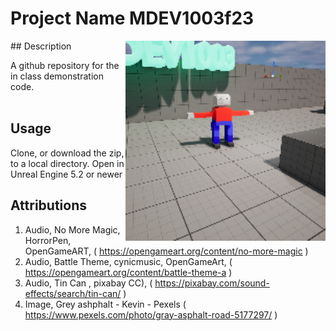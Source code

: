 # Project Name  MDEV1003f23
<img src="Saved/AutoScreenshot.png" width="320"  align="right" />
## Description

A github repository for the in class demonstration code.<br><br> 
 
## Usage
Clone, or download the zip, to a local directory. Open in Unreal Engine 5.2 or newer

## Attributions
1. Audio, No More Magic, HorrorPen, OpenGameART, ( https://opengameart.org/content/no-more-magic )
2. Audio, Battle Theme, cynicmusic, OpenGameArt, ( https://opengameart.org/content/battle-theme-a )
3. Audio, Tin Can , pixabay CC), ( https://pixabay.com/sound-effects/search/tin-can/  ) 
4. Image, Grey ashphalt - Kevin - Pexels ( https://www.pexels.com/photo/gray-asphalt-road-5177297/ )
